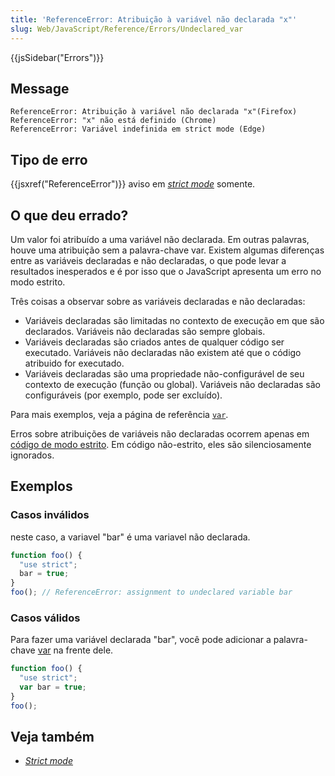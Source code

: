 ```yaml
---
title: 'ReferenceError: Atribuição à variável não declarada "x"'
slug: Web/JavaScript/Reference/Errors/Undeclared_var
---
```


{{jsSidebar("Errors")}}

## Message

```
ReferenceError: Atribuição à variável não declarada "x"(Firefox)
ReferenceError: "x" não está definido (Chrome)
ReferenceError: Variável indefinida em strict mode (Edge)
```

## Tipo de erro

{{jsxref("ReferenceError")}} aviso em _[strict mode](/pt-BR/docs/Web/JavaScript/Reference/Strict_mode)_ somente.

## O que deu errado?

Um valor foi atribuído a uma variável não declarada. Em outras palavras, houve uma atribuição sem a palavra-chave var. Existem algumas diferenças entre as variáveis declaradas e não declaradas, o que pode levar a resultados inesperados e é por isso que o JavaScript apresenta um erro no modo estrito.

Três coisas a observar sobre as variáveis declaradas e não declaradas:

- Variáveis declaradas são limitadas no contexto de execução em que são declarados. Variáveis não declaradas são sempre globais.
- Variáveis declaradas são criados antes de qualquer código ser executado. Variáveis não declaradas não existem até que o código atribuido for executado.
- Variáveis declaradas são uma propriedade não-configurável de seu contexto de execução (função ou global). Variáveis não declaradas são configuráveis (por exemplo, pode ser excluído).

Para mais exemplos, veja a página de referência [`var`](/pt-BR/docs/Web/JavaScript/Reference/Statements/var).

Erros sobre atribuições de variáveis não declaradas ocorrem apenas em [código de modo estrito](/pt-BR/docs/Web/JavaScript/Reference/Strict_mode). Em código não-estrito, eles são silenciosamente ignorados.

## Exemplos

### Casos inválidos

neste caso, a variavel "bar" é uma variavel não declarada.

```js example-bad
function foo() {
  "use strict";
  bar = true;
}
foo(); // ReferenceError: assignment to undeclared variable bar
```

### Casos válidos

Para fazer uma variável declarada "bar", você pode adicionar a palavra-chave [var](/pt-BR/docs/Web/JavaScript/Reference/Statements/var) na frente dele.

```js example-good
function foo() {
  "use strict";
  var bar = true;
}
foo();
```

## Veja também

- _[Strict mode](/pt-BR/docs/Web/JavaScript/Reference/Strict_mode)_
